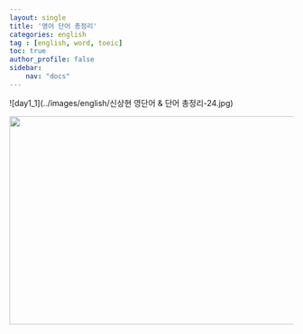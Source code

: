 ```yaml
---
layout: single
title: '영어 단어 총정리'
categories: english
tag : [english, word, toeic]
toc: true
author_profile: false
sidebar:
    nav: "docs"
---
```



![day1_1](../images/english/신상현 영단어 & 단어 총정리-24.jpg)

<img src="../images/english/신상현 영단어 & 단어 총정리-24.jpg"  width="700" height="370">

